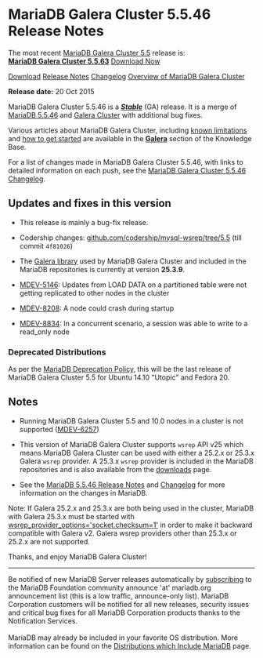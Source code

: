 # MariaDB Galera Cluster 5.5.46 Release Notes

The most recent [MariaDB Galera Cluster 5.5](/kb/en/galera/) release is:<br>
<span class="cstm-style lead"><strong>[MariaDB Galera Cluster 5.5.63](/replication/galera-cluster/mariadb-galera-cluster-releases/mariadb-galera-55-release-notes/mariadb-galera-cluster-5563-release-notes)</strong> [Download<span>&nbsp;</span>Now](https://downloads.mariadb.org/mariadb-galera/5.5)</span>

[Download](http://downloads.mariadb.org/mariadb-galera/5.5.46)
[Release Notes](/replication/galera-cluster/mariadb-galera-cluster-releases/mariadb-galera-55-release-notes/mariadb-galera-cluster-5546-release-notes)
[Changelog](/replication/galera-cluster/mariadb-galera-cluster-releases/mariadb-galera-55-changelogs/mariadb-galera-cluster-5546-changelog)
[Overview of MariaDB Galera Cluster](/replication/galera-cluster/what-is-mariadb-galera-cluster)

<strong>Release date:</strong> 20 Oct 2015

MariaDB Galera Cluster 5.5.46 is a <strong><em>[Stable](/kb/en/release-criteria/)</em></strong> (GA)
release. It is a merge of [MariaDB 5.5.46](/kb/en/mariadb-5546-release-notes/) and
[Galera Cluster](http://codership.com/content/using-galera-cluster) with
additional bug fixes.

Various articles about MariaDB Galera Cluster, including
[known limitations](/replication/galera-cluster/mariadb-galera-cluster-known-limitations) and
[how to get started](/replication/galera-cluster/getting-started-with-mariadb-galera-cluster) are
available in the <strong>[Galera](/kb/en/galera/)</strong> section of the Knowledge Base.

For a list of changes made in MariaDB Galera Cluster 5.5.46, with links to detailed
information on each push, see the
[MariaDB Galera Cluster 5.5.46 Changelog](/replication/galera-cluster/mariadb-galera-cluster-releases/mariadb-galera-55-changelogs/mariadb-galera-cluster-5546-changelog).

## Updates and fixes in this version

- This release is mainly a bug-fix release.

- Codership changes:
  [github.com/codership/mysql-wsrep/tree/5.5](https://github.com/codership/mysql-wsrep/tree/5.5)
  (till commit `4f81026`)

- The [Galera library](http://codership.com/content/using-galera-cluster) used
  by MariaDB Galera Cluster and included in the MariaDB repositories is
  currently at version <strong>25.3.9</strong>.

- [MDEV-5146](https://jira.mariadb.org/browse/MDEV-5146): Updates from LOAD DATA on a partitioned table were not getting
  replicated to other nodes in the cluster

- [MDEV-8208](https://jira.mariadb.org/browse/MDEV-8208): A node could crash during startup

- [MDEV-8834](https://jira.mariadb.org/browse/MDEV-8834): In a concurrent scenario, a session was able to write to a
  read_only node

### Deprecated Distributions

As per the [MariaDB Deprecation Policy](/kb/en/deprecation-policy/), this will be the last release of MariaDB Galera Cluster 5.5 for Ubuntu 14.10 "Utopic" and Fedora 20.

## Notes

- Running MariaDB Galera Cluster 5.5 and 10.0 nodes in a cluster is not
  supported ([MDEV-6257](https://jira.mariadb.org/browse/MDEV-6257))

- This version of MariaDB Galera Cluster supports `wsrep` API v25 which means
  MariaDB Galera Cluster can be used with either a 25.2.x or 25.3.x
  Galera `wsrep` provider. A 25.3.x `wsrep` provider is included in the
  MariaDB repositories and is also available from the
  [downloads](http://downloads.mariadb.org/mariadb-galera/5.5.46) page.

- See the [MariaDB 5.5.46 Release Notes](/kb/en/mariadb-5546-release-notes/) and
  [Changelog](/kb/en/mariadb-5546-changelog/) for more information on the changes in
  MariaDB.

Note: If Galera 25.2.x and 25.3.x are both being used in the cluster, MariaDB
with Galera 25.3.x must be started with
[wsrep_provider_options='socket.checksum=1'](/kb/en/wsrep_provider_options/#socketchecksum) in order to make it backward
compatible with Galera v2. Galera wsrep providers other than 25.3.x or 25.2.x
are not supported.

Thanks, and enjoy MariaDB Galera Cluster!

---

Be notified of new MariaDB Server releases automatically by [subscribing](https://lists.askmonty.org/cgi-bin/mailman/listinfo/announce) to the MariaDB Foundation community announce 'at' mariadb.org announcement list (this is a low traffic, announce-only list). MariaDB Corporation customers will be notified for all new releases, security issues and critical bug fixes for all MariaDB Corporation products thanks to the Notification Services.
<br><br>
MariaDB may already be included in your favorite OS distribution. More
information can be found on the
[Distributions which Include MariaDB](/mariadb-administration/getting-installing-and-upgrading-mariadb/binary-packages/distributions-which-include-mariadb)
page.